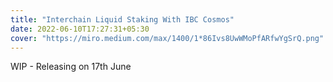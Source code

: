 ```yaml
---
title: "Interchain Liquid Staking With IBC Cosmos"
date: 2022-06-10T17:27:31+05:30
cover: "https://miro.medium.com/max/1400/1*86Ivs8UwWMoPfARfwYgSrQ.png"
---
```


WIP - Releasing on 17th June


<!-- what is IBC

working of IBC

Those building applications that interact with IBC 
can use our Query & Transact secure read/write infrastructure 
to easily access blockchain data and build robust applications 
on 30 protocols, including IBC‐enabled Cosmos, Crypto.org Chain, 
and Terra.

Osmosis, Quicksilver, Injective Labs, Terra

terade DOT as cDot on cosmos

multichain interoperability
 -->
